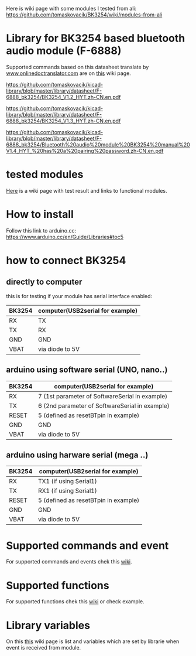 Here is wiki page with some modules I tested from ali: https://github.com/tomaskovacik/BK3254/wiki/modules-from-ali



# Library for BK3254 based bluetooth audio module (F-6888)

Supported commands based on this datasheet translate by www.onlinedoctranslator.com are on <a href="https://github.com/tomaskovacik/BK3254/wiki/Supported-commands-and-event-send-from-module">this</a> wiki page.

https://github.com/tomaskovacik/kicad-library/blob/master/library/datasheet/F-6888_bk3254/BK3254_V1.2_HYT.zh-CN.en.pdf

https://github.com/tomaskovacik/kicad-library/blob/master/library/datasheet/F-6888_bk3254/BK3254_V1.3_HYT.zh-CN.en.pdf

https://github.com/tomaskovacik/kicad-library/blob/master/library/datasheet/F-6888_bk3254/Bluetooth%20audio%20module%20BK3254%20manual%20V1.4_HYT_%20has%20a%20pairing%20password.zh-CN.en.pdf

# tested modules

<a href="https://github.com/tomaskovacik/BK3254/wiki/modules-from-ali">Here</a> is a wiki page with test result and links to functional modules.

# How to install

Follow this link to arduino.cc: https://www.arduino.cc/en/Guide/Libraries#toc5

# how to connect BK3254

## directly to computer

this is for testing if your module has serial interface enabled:

BK3254|computer(USB2serial for example)
-------|-------
   RX  |  TX
   TX  |  RX
  GND  |  GND
 VBAT  |  via diode to 5V

## arduino using software serial (UNO, nano..)

BK3254|computer(USB2serial for example)
-------|-------
   RX  |  7 (1st parameter of SoftwareSerial in example)
   TX  |  6 (2nd parameter of SoftwareSerial in example)
 RESET |  5 (defined as resetBTpin in example)
  GND  |  GND
 VBAT  |  via diode to 5V


## arduino using harware serial (mega ..)

BK3254|computer(USB2serial for example)
-------|-------
   RX  |  TX1 (if using Serial1)
   TX  |  RX1 (if using Serial1)
 RESET |  5 (defined as resetBTpin in example)
  GND  |  GND
 VBAT  |  via diode to 5V


# Supported commands and event 

For supported commands and events chek this <a href="https://github.com/tomaskovacik/BK3254/wiki/Supported-commands-and-event-send-from-module">wiki</a>.

# Supported functions

For supported functions chek this <a href="https://github.com/tomaskovacik/BK3254/wiki/Supported-functions">wiki</a> or check example.

# Library variables

On this <a href="https://github.com/tomaskovacik/BK3254/wiki/Variables-set-based-on-module-state">this</a> wiki page is list and variables which are set by librarie when event is received from module.

